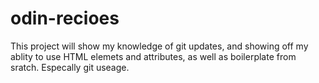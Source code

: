 # odin-recioes
 This project will show my knowledge of git updates, and showing off my ablity to use HTML elemets and attributes, as well as boilerplate from sratch. Especally git useage.